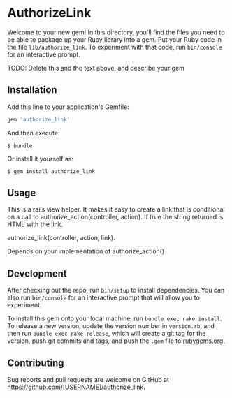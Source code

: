 # AuthorizeLink

Welcome to your new gem! In this directory, you'll find the files you need to be able to package up your Ruby library into a gem. Put your Ruby code in the file `lib/authorize_link`. To experiment with that code, run `bin/console` for an interactive prompt.

TODO: Delete this and the text above, and describe your gem

## Installation

Add this line to your application's Gemfile:

```ruby
gem 'authorize_link'
```

And then execute:

    $ bundle

Or install it yourself as:

    $ gem install authorize_link

## Usage

This is a rails view helper.  It makes it easy to create a link that is conditional on a call to authorize_action(controller, action).  If true the string returned is HTML with the link.

authorize_link(controller, action, link).

Depends on your implementation of authorize_action()

## Development

After checking out the repo, run `bin/setup` to install dependencies. You can also run `bin/console` for an interactive prompt that will allow you to experiment.

To install this gem onto your local machine, run `bundle exec rake install`. To release a new version, update the version number in `version.rb`, and then run `bundle exec rake release`, which will create a git tag for the version, push git commits and tags, and push the `.gem` file to [rubygems.org](https://rubygems.org).

## Contributing

Bug reports and pull requests are welcome on GitHub at https://github.com/[USERNAME]/authorize_link.
